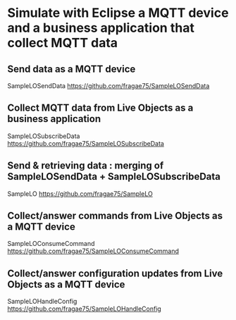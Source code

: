 # Simulate with Eclipse a MQTT device and a business application that collect MQTT data #

## Send data as a MQTT device ##
SampleLOSendData https://github.com/fragae75/SampleLOSendData

## Collect MQTT data from Live Objects as a business application ##
SampleLOSubscribeData https://github.com/fragae75/SampleLOSubscribeData

## Send & retrieving data : merging of SampleLOSendData + SampleLOSubscribeData ##
SampleLO https://github.com/fragae75/SampleLO

## Collect/answer commands from Live Objects as a MQTT device ##
SampleLOConsumeCommand https://github.com/fragae75/SampleLOConsumeCommand

##  Collect/answer configuration updates from Live Objects as a MQTT device ##
SampleLOHandleConfig https://github.com/fragae75/SampleLOHandleConfig
